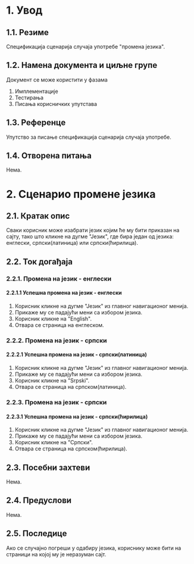 # 1. Увод

## 1.1. Резиме

Спецификација сценарија случаја употребе "промена језика".

## 1.2. Намена документа и циљне групе

Документ се може користити у фазама

1. Имплементације
2. Тестирања
3. Писања корисничких упутстава

## 1.3. Референце

Упутство за писање спецификација сценарија случаја употребе.

## 1.4. Отворена питања

Нема.

# 2. Сценарио промене језика

## 2.1. Кратак опис

Сваки корисник може изабрати језик којим ће му бити приказан на сајту, тако што кликне на дугме "Језик", где бира један од језика: енглески, српски(латиница) или српски(ћирилица).

## 2.2. Ток догађаја

### 2.2.1. Промена на језик - енглески

#### 2.2.1.1 Успешна промена на језик - енглески

1. Корисник кликне на дугме "Језик" из главног навигационог менија.
2. Прикаже му се падајући мени са избором језика.
3. Корисник кликне на "English".
4. Отвара се страница на енглеском.

### 2.2.2. Промена на језик - српски

#### 2.2.2.1 Успешна промена на језик - српски(латиница)

1. Корисник кликне на дугме "Језик" из главног навигационог менија.
2. Прикаже му се падајући мени са избором језика.
3. Корисник кликне на "Srpski".
4. Отвара се страница на српском(латиница).

### 2.2.3. Промена на језик - српски

#### 2.2.3.1 Успешна промена на језик - српски(ћирилица)

1. Корисник кликне на дугме "Језик" из главног навигационог менија.
2. Прикаже му се падајући мени са избором језика.
3. Корисник кликне на "Српски".
4. Отвара се страница на српском(ћирилица).

## 2.3. Посебни захтеви

Нема.

## 2.4. Предуслови

Нема.

## 2.5. Последице

Ако се случајно погреши у одабиру језика, кориснику може бити на страници на којој му је неразуман сајт.